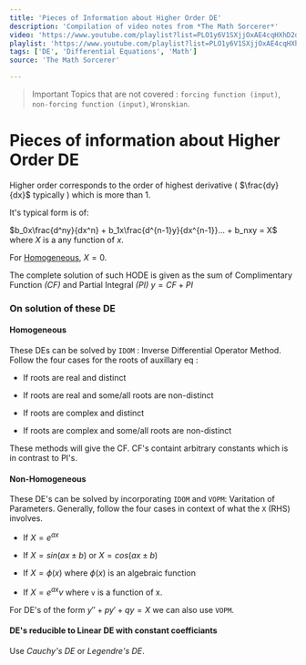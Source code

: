 ```yaml
---
title: 'Pieces of Information about Higher Order DE'
description: 'Compilation of video notes from *The Math Sorcerer*'
video: 'https://www.youtube.com/playlist?list=PLO1y6V1SXjjOxAE4cqHXhD2dsO8cnlick'
playlist: 'https://www.youtube.com/playlist?list=PLO1y6V1SXjjOxAE4cqHXhD2dsO8cnlick'
tags: ['DE', 'Differential Equations', 'Math']
source: 'The Math Sorcerer'

---
```


> Important Topics that are not covered : `forcing function (input)`, `non-forcing function (input)`, `Wronskian`.

# Pieces of information about Higher Order DE

Higher order corresponds to the order of highest derivative ( $\frac{dy}{dx}$ typically ) which is more than 1.

It's typical form is of:

$b_0x\frac{d^ny}{dx^n} + b_1x\frac{d^{n-1}y}{dx^{n-1}}... + b_nxy = X$ where $X$ is a any function of $x$.

For <u>Homogeneous,</u> $X=0$.

The complete solution of such HODE is given as the sum of Complimentary Function *(CF)* and Partial Integral *(PI)*
$y = CF + PI$

### On solution of these DE

#### Homogeneous

These DEs can be solved by `IDOM` : Inverse Differential Operator Method. Follow the four cases for the roots of auxillary eq :

- If roots are real and distinct

- If roots are real and some/all roots are non-distinct

- If roots are complex and distinct

- If roots are complex and some/all roots are non-distinct

These methods will give the CF. CF's containt arbitrary constants which is in contrast to PI's.

#### Non-Homogeneous

These DE's can be solved by incorporating `IDOM` and `VOPM`: Varitation of Parameters. Generally, follow the four cases in context of what the `X` (RHS) involves.

- If $X = e^{ax}$

- If $X = sin(ax \pm b)$ or $X =cos(ax \pm b)$

- If $X =\phi(x)$ where $\phi(x)$ is an algebraic function

- If $X =e^{ax}v$ where `v` is a function of x.

For DE's of the form $y''+py' + qy = X$ we can also use `VOPM`.

#### DE's reducible to Linear DE with constant coefficiants

Use *Cauchy's DE* or *Legendre's DE*.
